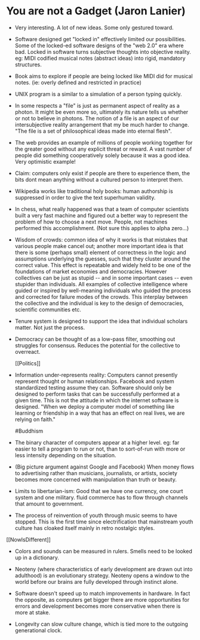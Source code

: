 # You are not a Gadget (Jaron Lanier)

  - Very interesting. A lot of new ideas. Some only gestured toward.

  - Software designed get "locked in" effectively limited our possibilities. Some of the locked-ed software designs of the "web 2.0" era where bad.
    Locked in software turns subjective thoughts into objective reality.  eg: MIDI codified musical notes (abstract ideas) into rigid, mandatory structures. 

  - Book aims to explore if people are being locked like MIDI did for musical notes. (ie: overly defined and restricted in practice)

  - UNIX program is a similar to a simulation of a person typing quickly.

  - In some respects a "file" is just as permanent aspect of reality as a photon. It might be even more so, ultimately its nature tells us whether or not to believe in photons. The notion of a file is an aspect of our intersubjective reality arrangement that my be much harder to change. "The file is a set of philosophical ideas made into eternal flesh".

  - The web provides an example of millions of people working together for the greater good without any explicit threat or reward.  A vast number of people did something cooperatively solely because it was a good idea.  Very optimistic example!

  - Claim: computers only exist if people are there to experience them, the bits dont mean anything without a cultured person to interpret them.

  - Wikipedia works like traditional holy books: human authorship is suppressed in order to give the text superhuman validity.

  - In chess, what really happened was that a team of computer scientists built a very fast machine and figured out a better way to represent the problem of how to choose a next move.
    People, not machines performed this accomplishment.
    (Not sure this applies to alpha zero...)

  - Wisdom of crowds: common idea of why it works is that mistakes that various people make cancel out; another more important idea is that there is some (perhaps small) element of correctness in the logic and assumptions underlying the guesses, such that they cluster around the correct value. This effect is repeatable and widely held to be one of the foundations of market economies and democracies.
    However collectives can be just as stupid -- and in some important cases -- even stupider than individuals. All examples of collective intelligence where guided or inspired by well-meaning individuals who guided the process and corrected for failure modes of the crowds.  This interplay between the collective and the individual is key to the design of democracies, scientific communities etc.

  - Tenure system is designed to support the idea that individual scholars matter. Not just the process.

  - Democracy can be thought of as a low-pass filter, smoothing out struggles for consensus. Reduces the potential for the collective to overreact.

    [[Politics]]

  - Information under-represents reality: Computers cannot presently represent thought or human relationships.  Facebook and system standardized testing assume they can.
    Software should only be designed to perform tasks that can be successfully performed at a given time. This is not the attitude in which the internet software is designed.
    "When we deploy a computer model of something like learning or friendship in a way that has an effect on real lives, we are relying on faith."

    #Buddhism

  - The binary character of computers appear at a higher level.  eg: far easier to tell a program to run or not, than to sort-of-run with more or less intensity depending on the situation.

  - (Big picture argument against Google and Facebook) When money flows to advertising rather than musicians, journalists, or artists, society becomes more concerned with manipulation than truth or beauty.

  - Limits to libertarian-ism: Good that we have one currency, one court system and one military. fluid commerce has to flow through channels that amount to government.

  - The process of reinvention of youth through music seems to have stopped. This is the first time since electrification that mainstream youth culture has cloaked itself mainly in retro nostalgic styles.

  [[NowIsDifferent]]

  - Colors and sounds can be measured in rulers. Smells need to be looked up in a dictionary.

  - Neoteny (where characteristics of early development are drawn out into adulthood)  is an evolutionary strategy. Neoteny opens a window to the world before our brains are fully developed through instinct alone.

  - Software doesn't speed up to match improvements in hardware. In fact the opposite, as computers get bigger there are more opportunities for errors and development becomes more conservative when there is more at stake.

  - Longevity can slow culture change, which is tied more to the outgoing generational clock.